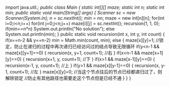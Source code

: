 import java.util.*;
public class Main {
	static int[][] maze;
	static int n;
	static int min;
	public static void main(String[] args) {
		Scanner sc = new Scanner(System.in);
		n = sc.nextInt();
		min = n*n;
		maze = new int[n][n];
		for(int i=0;i<n;i++)
			for(int j=0;j<n;j++) 
				maze[i][j] = sc.nextInt();
		recursion(1, 1, 0);
		if(min==n*n)
			System.out.println("No solution");
		else 
			System.out.println(min);
	}
	public static void recursion(int x, int y, int count) {
		if(x==n-2 && y==n-2)
			min = Math.min(count, min);
		else {
			maze[x][y]=1;							//锁定，防止在递归的过程中再次递归已经访问过的结点导致无限循环
			if(y<n-1 && maze[x][y+1]==0) {
				recursion(x, y+1, count+1);			//右
			}
			if(x<n-1 && maze[x+1][y]==0) {
				recursion(x+1, y, count+1);			//下
			}
			if(x>1 && maze[x-1][y]==0) {
				recursion(x-1, y, count+1);			//上
			}
			if(y>1 && maze[x][y-1]==0) {
				recursion(x, y-1, count+1);			//左
			}
			maze[x][y]=0;							//当这个节点往后的节点已经都递归过了，则解除锁定
													//防止有其他路径也需要走这个节点但是已经不通
		}
	}
}
